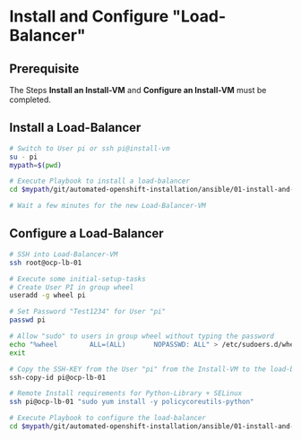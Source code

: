 # Install and Configure "Load-Balancer"

## Prerequisite

The Steps **Install an Install-VM** and **Configure an Install-VM** must be completed.



## Install a Load-Balancer

```bash
# Switch to User pi or ssh pi@install-vm
su - pi
mypath=$(pwd)

# Execute Playbook to install a load-balancer
cd $mypath/git/automated-openshift-installation/ansible/01-install-and-configure-load-balancer-vm/ && ansible-playbook 01-playbook-install-load-balancer-vm.yaml

# Wait a few minutes for the new Load-Balancer-VM
```



## Configure a Load-Balancer

```bash
# SSH into Load-Balancer-VM  
ssh root@ocp-lb-01

# Execute some initial-setup-tasks
# Create User PI in group wheel
useradd -g wheel pi

# Set Password "Test1234" for User "pi"
passwd pi

# Allow "sudo" to users in group wheel without typing the password
echo "%wheel        ALL=(ALL)       NOPASSWD: ALL" > /etc/sudoers.d/wheel
exit

# Copy the SSH-KEY from the User "pi" from the Install-VM to the load-balancer
ssh-copy-id pi@ocp-lb-01

# Remote Install requirements for Python-Library + SELinux
ssh pi@ocp-lb-01 "sudo yum install -y policycoreutils-python"

# Execute Playbook to configure the load-balancer
cd $mypath/git/automated-openshift-installation/ansible/01-install-and-configure-load-balancer-vm/ && ansible-playbook 02-playbook-configure-load-balancer-vm.yaml -k
```

